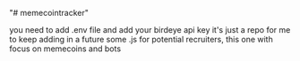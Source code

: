"# memecointracker" 

you need to add .env file and add your birdeye api key 
it's just a repo for me to keep adding in a future some .js for potential recruiters, this one with focus on memecoins and bots 
